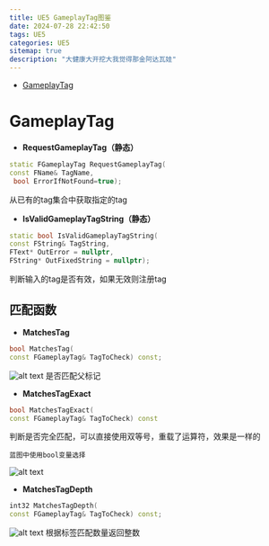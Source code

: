 ```yaml
---
title: UE5 GameplayTag图鉴
date: 2024-07-28 22:42:50
tags: UE5
categories: UE5
sitemap: true
description: "大健康大开挖大我觉得那金阿达瓦娃"
---
```



- [GameplayTag](#idGameplayTag)

# GameplayTag

* **RequestGameplayTag（静态）**

```c++
static FGameplayTag RequestGameplayTag(
const FName& TagName,
 bool ErrorIfNotFound=true);
```

从已有的tag集合中获取指定的tag

* **IsValidGameplayTagString（静态）**

```c++
static bool IsValidGameplayTagString(
const FString& TagString, 
FText* OutError = nullptr, 
FString* OutFixedString = nullptr);
```

判断输入的tag是否有效，如果无效则注册tag

## 匹配函数

* **MatchesTag**

```c++
bool MatchesTag(
const FGameplayTag& TagToCheck) const;
```
![alt text](image.png)
是否匹配父标记

* **MatchesTagExact**

```c++
bool MatchesTagExact(
const FGameplayTag& TagToCheck) const
```

判断是否完全匹配，可以直接使用双等号，重载了运算符，效果是一样的

    蓝图中使用bool变量选择

![alt text](image-2.png)

* **MatchesTagDepth**

```c++
int32 MatchesTagDepth(
const FGameplayTag& TagToCheck) const;
```
![alt text](image-1.png)
根据标签匹配数量返回整数













